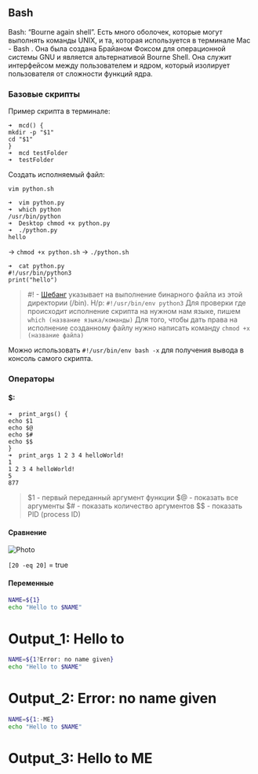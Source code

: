 ## Bash

Bash: “Bourne again shell”. Есть много оболочек, которые могут выполнять команды UNIX, и та, которая используется в терминале Mac - Bash .
Она была создана Брайаном Фоксом для операционной системы GNU и является альтернативой Bourne Shell. Она служит интерфейсом между пользователем и ядром, который изолирует пользователя от сложности функций ядра.


### Базовые скрипты

Пример скрипта в терминале:

```console
➜  mcd() {
mkdir -p "$1"
cd "$1"
}
➜  mcd testFolder
➜  testFolder 
```

Создать исполняемый файл:

`vim python.sh` 

```console
➜  vim python.py
➜  which python 
/usr/bin/python
➜  Desktop chmod +x python.py 
➜  ./python.py 
hello
```

-> `chmod +x python.sh` -> `./python.sh`

```console
➜  cat python.py 
#!/usr/bin/python3
print("hello")
```


> #! - [Шебанг](https://ru.wikipedia.org/wiki/%D0%A8%D0%B5%D0%B1%D0%B0%D0%BD%D0%B3_(Unix)) указывает на выполнение бинарного файла из этой директории (/bin). Н/р: `#!/usr/bin/env python3`
Для проверки где происходит исполнение скрипта на нужном нам языке, пишем `which (название языка/команды)`
Для того, чтобы дать права на исполнение созданному файлу нужно написать команду `chmod +x (название файла)`

Можно использовать `#!/usr/bin/env bash -x` для получения вывода в консоль самого скрипта.

### Операторы

#### $:

```console
➜  print_args() {
echo $1
echo $@
echo $#
echo $$
}
➜  print_args 1 2 3 4 helloWorld!
1
1 2 3 4 helloWorld!
5
877
```

> $1 - первый переданный аргумент функции
$@ - показать все аргументы
$# - показать количество аргументов
$$ - показать PID (process ID)

#### Сравнение

![Photo](https://miro.medium.com/v2/resize:fit:640/format:webp/1*aYsht2NilmpKze9NWnK7UA.png)

`[20 -eq 20]` = true

#### Переменные

```bash
NAME=${1}
echo "Hello to $NAME"
```

# Output_1: Hello to 

```bash
NAME=${1?Error: no name given}
echo "Hello to $NAME"
```

# Output_2: Error: no name given

```bash
NAME=${1:-ME}
echo "Hello to $NAME"
```

# Output_3: Hello to ME








